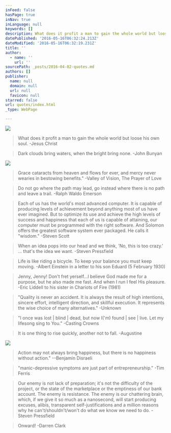 ```yaml
---
inFeed: false
hasPage: true
inNav: true
inLanguage: null
keywords: []
description: What does it profit a man to gain the whole world but loose his own soul. -Jesus Christ
datePublished: '2016-05-16T06:32:24.213Z'
dateModified: '2016-05-16T06:32:19.231Z'
title: ''
author:
  - name: ''
    url: ''
sourcePath: _posts/2016-04-02-quotes.md
authors: []
publisher:
  name: null
  domain: null
  url: null
  favicon: null
starred: false
url: quotes/index.html
_type: WebPage

---
```

![](https://the-grid-user-content.s3-us-west-2.amazonaws.com/80246dd2-4108-4e9a-b36e-e8aa5de4c84a.jpg)

> What does it profit a man to gain the whole world but loose his own soul. -Jesus Christ

> Dark clouds bring waters, when the bright bring none. -John Bunyan

![](https://the-grid-user-content.s3-us-west-2.amazonaws.com/68fce179-aeab-48e0-adf9-e547f41a2b0a.jpg)

> Grace cataracts from heaven and flows for ever, and mercy never wearies in bestowing benefits." -Valley of Vision, The Prayer of Love

> Do not go where the path may lead, go instead where there is no path and leave a trail. -Ralph Waldo Emerson

> Each of us has the world's most advanced computer. It is capable of producing levels of achievement beyond anything most of us have ever imagined. But to optimize its use and achieve the high levels of success and happiness that each of us is capable of attaining, our computer must be programmed with the right software. And Solomon offers the greatest software system ever packaged. He calls it "wisdom." -Steven Scott

> When an idea pops into our head and we think, 'No, this is too crazy.' ... that's the idea we want. -Steven Pressfield 

> Life is like riding a bicycle. To keep your balance you must keep moving. -Albert Einstein in a letter to his son Eduard (5 February 1930)

> Jenny, Jenny! Don't fret yerself...I believe God made me for a purpose, but he also made me fast. And when I run I feel His pleasure. -Eric Liddell to his sister in Chariots of Fire (1981)

> "Quality is never an accident. It is always the result of high intentions, sincere effort, intelligent direction, and skillful execution. It represents the wise choice of many alternatives." -Unknown

> "I once was lost | blind | dead, but now I('m) found | see | live. Let my lifesong sing to You." -Casting Crowns

> It is one thing to rise quickly, another not to fall. -Augustine 

![](https://the-grid-user-content.s3-us-west-2.amazonaws.com/9fccc36d-02f8-4d25-a343-370d8546bdf9.jpg)

> Action may not always bring happiness, but there is no happiness without action." --Benjamin Disraeli

> "manic-depressive symptoms are just part of entrepreneurship." -Tim Ferris

> Our enemy is not lack of preparation; it's not the difficulty of the project, or the state of the marketplace or the emptiness of our bank account. The enemy is resistance. The enemy is our chattering brain, which, if we give it so much as a nanosecond, will start producing excuses, alibis, transparent self-justifications and a million reasons why he can't/shouldn't/won't do what we know we need to do. -Steven Pressfield

> Onward! -Darren Clark